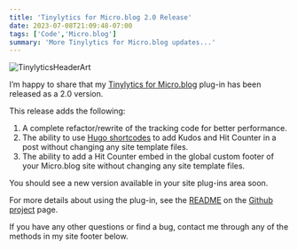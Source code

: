 ```yaml
---
title: 'Tinylytics for Micro.blog 2.0 Release'
date: 2023-07-08T21:09:48-07:00
tags: ['Code','Micro.blog']
summary: 'More Tinylytics for Micro.blog updates...'
---
```

![TinylyticsHeaderArt](/uploads/2023/tinylyticsheaderart.png "TinylyticsHeaderArt.png")

I’m happy to share that my [Tinylytics for Micro.blog](https://micro.blog/account/plugins/view/101) plug-in has been released as a 2.0 version.

This release adds the following:

1.  A complete refactor/rewrite of the tracking code for better performance.
2.  The ability to use [Hugo shortcodes](https://gohugo.io/content-management/shortcodes/) to add Kudos and Hit Counter in a post without changing any site template files.
3.  The ability to add a Hit Counter embed in the global custom footer of your Micro.blog site without changing any site template files.

You should see a new version available in your site plug-ins area soon.

For more details about using the plug-in, see the [README](https://github.com/jimmitchell/Tinylytics-for-Micro.blog/blob/main/README.md) on the [Github project](https://github.com/jimmitchell/Tinylytics-for-Micro.blog) page.

If you have any other questions or find a bug, contact me through any of the methods in my site footer below.